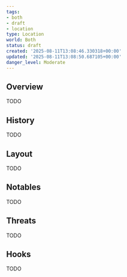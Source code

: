```yaml
---
tags:
- both
- draft
- location
type: Location
world: Both
status: draft
created: '2025-08-11T13:08:46.330318+00:00'
updated: '2025-08-11T13:08:50.687105+00:00'
danger_level: Moderate
---
```



## Overview

TODO
## History

TODO
## Layout

TODO
## Notables

TODO
## Threats

TODO
## Hooks

TODO
